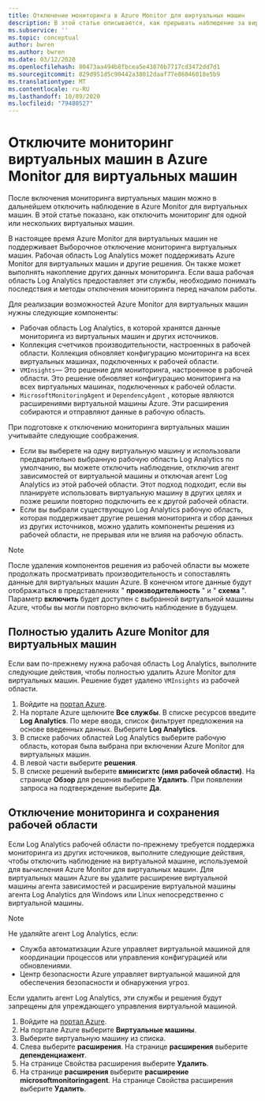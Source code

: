 ```yaml
---
title: Отключение мониторинга в Azure Monitor для виртуальных машин
description: В этой статье описывается, как прерывать наблюдение за виртуальными машинами в Azure Monitor для виртуальных машин.
ms.subservice: ''
ms.topic: conceptual
author: bwren
ms.author: bwren
ms.date: 03/12/2020
ms.openlocfilehash: 80473aa494b8fbcea5e43870b7717cd3472dd7d1
ms.sourcegitcommit: 829d951d5c90442a38012daaf77e86046018e5b9
ms.translationtype: MT
ms.contentlocale: ru-RU
ms.lasthandoff: 10/09/2020
ms.locfileid: "79480527"
---
```

# <a name="disable-monitoring-of-your-vms-in-azure-monitor-for-vms"></a>Отключите мониторинг виртуальных машин в Azure Monitor для виртуальных машин

После включения мониторинга виртуальных машин можно в дальнейшем отключить наблюдение в Azure Monitor для виртуальных машин. В этой статье показано, как отключить мониторинг для одной или нескольких виртуальных машин.  

В настоящее время Azure Monitor для виртуальных машин не поддерживает Выборочное отключение мониторинга виртуальных машин. Рабочая область Log Analytics может поддерживать Azure Monitor для виртуальных машин и другие решения. Он также может выполнять накопление других данных мониторинга. Если ваша рабочая область Log Analytics предоставляет эти службы, необходимо понимать последствия и методы отключения мониторинга перед началом работы.

Для реализации возможностей Azure Monitor для виртуальных машин нужны следующие компоненты:

* Рабочая область Log Analytics, в которой хранятся данные мониторинга из виртуальных машин и других источников.
* Коллекция счетчиков производительности, настроенных в рабочей области. Коллекция обновляет конфигурацию мониторинга на всех виртуальных машинах, подключенных к рабочей области.
* `VMInsights`— Это решение для мониторинга, настроенное в рабочей области. Это решение обновляет конфигурацию мониторинга на всех виртуальных машинах, подключенных к рабочей области.
* `MicrosoftMonitoringAgent` и `DependencyAgent` , которые являются расширениями виртуальной машины Azure. Эти расширения собираются и отправляют данные в рабочую область.

При подготовке к отключению мониторинга виртуальных машин учитывайте следующие соображения.

* Если вы выберете на одну виртуальную машину и использовали предварительно выбранную рабочую область Log Analytics по умолчанию, вы можете отключить наблюдение, отключив агент зависимостей от виртуальной машины и отключая агент Log Analytics из этой рабочей области. Этот подход подходит, если вы планируете использовать виртуальную машину в других целях и позже решили повторно подключить ее к другой рабочей области.
* Если вы выбрали существующую Log Analytics рабочую область, которая поддерживает другие решения мониторинга и сбор данных из других источников, можно удалить компоненты решения из рабочей области, не прерывая или не влияя на рабочую область.  

>[!NOTE]
> После удаления компонентов решения из рабочей области вы можете продолжать просматривать производительность и сопоставлять данные для виртуальных машин Azure. В конечном итоге данные будут отображаться в представлениях " **производительность** " и " **схема** ". Параметр **включить** будет доступен с выбранной виртуальной машины Azure, чтобы вы могли повторно включить наблюдение в будущем.  

## <a name="remove-azure-monitor-for-vms-completely"></a>Полностью удалить Azure Monitor для виртуальных машин

Если вам по-прежнему нужна рабочая область Log Analytics, выполните следующие действия, чтобы полностью удалить Azure Monitor для виртуальных машин. Решение будет удалено `VMInsights` из рабочей области.  

1. Войдите на [портал Azure](https://portal.azure.com).
2. На портале Azure щелкните **Все службы**. В списке ресурсов введите **Log Analytics**. По мере ввода, список фильтрует предложения на основе введенных данных. Выберите **Log Analytics**.
3. В списке рабочих областей Log Analytics выберите рабочую область, которая была выбрана при включении Azure Monitor для виртуальных машин.
4. В левой части выберите **решения**.  
5. В списке решений выберите **вминсигхтс (имя рабочей области)**. На странице **Обзор** для решения выберите **Удалить**. При появлении запроса на подтверждение выберите **Да**.

## <a name="disable-monitoring-and-keep-the-workspace"></a>Отключение мониторинга и сохранения рабочей области  

Если Log Analytics рабочей области по-прежнему требуется поддержка мониторинга из других источников, выполните следующие действия, чтобы отключить наблюдение на виртуальной машине, используемой для вычисления Azure Monitor для виртуальных машин. Для виртуальных машин Azure вы удалите расширение виртуальной машины агента зависимостей и расширение виртуальной машины агента Log Analytics для Windows или Linux непосредственно с виртуальной машины. 

>[!NOTE]
>Не удаляйте агент Log Analytics, если: 
>
> * Служба автоматизации Azure управляет виртуальной машиной для координации процессов или управления конфигурацией или обновлениями. 
> * Центр безопасности Azure управляет виртуальной машиной для обеспечения безопасности и обнаружения угроз. 
>
> Если удалить агент Log Analytics, эти службы и решения будут запрещены для упреждающего управления виртуальной машиной. 

1. Войдите на [портал Azure](https://portal.azure.com). 
2. На портале Azure выберите **Виртуальные машины**. 
3. Выберите виртуальную машину из списка. 
4. Слева выберите **расширения**. На странице **расширения** выберите **депенденциажент**.
5. На странице Свойства расширения выберите **Удалить**.
6. На странице **расширения** выберите **расширение microsoftmonitoringagent**. На странице Свойства расширения выберите **Удалить**.  
